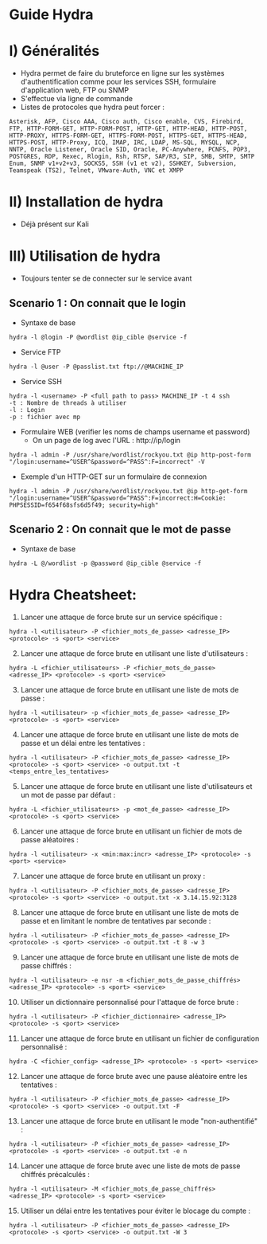 # Guide Hydra

# I) Généralités
* Hydra permet de faire du bruteforce en ligne sur les systèmes d'authentification comme pour les services SSH, formulaire d'application web, FTP ou SNMP
* S'effectue via ligne de commande 
* Listes de protocoles que hydra peut forcer : 
```
Asterisk, AFP, Cisco AAA, Cisco auth, Cisco enable, CVS, Firebird, FTP, HTTP-FORM-GET, HTTP-FORM-POST, HTTP-GET, HTTP-HEAD, HTTP-POST, HTTP-PROXY, HTTPS-FORM-GET, HTTPS-FORM-POST, HTTPS-GET, HTTPS-HEAD, HTTPS-POST, HTTP-Proxy, ICQ, IMAP, IRC, LDAP, MS-SQL, MYSQL, NCP, NNTP, Oracle Listener, Oracle SID, Oracle, PC-Anywhere, PCNFS, POP3, POSTGRES, RDP, Rexec, Rlogin, Rsh, RTSP, SAP/R3, SIP, SMB, SMTP, SMTP Enum, SNMP v1+v2+v3, SOCKS5, SSH (v1 et v2), SSHKEY, Subversion, Teamspeak (TS2), Telnet, VMware-Auth, VNC et XMPP
```

# II) Installation de hydra
* Déjà présent sur Kali


# III) Utilisation de hydra
* Toujours tenter se de connecter sur le service avant 

## Scenario 1 : On connait que le login
* Syntaxe de base 
```
hydra -l @login -P @wordlist @ip_cible @service -f
```
* Service FTP
```
hydra -l @user -P @passlist.txt ftp://@MACHINE_IP
```
* Service SSH
```
﻿hydra -l <username> -P <full path to pass> MACHINE_IP -t 4 ssh
﻿-t : Nombre de threads à utiliser
﻿-l : Login
﻿-p : fichier avec mp
```
* Formulaire WEB (verifier les noms de champs username et password)
	* On un page de log avec l'URL : http://ip/login
```
hydra -l admin -P /usr/share/wordlist/rockyou.txt @ip http-post-form "/login:username=^USER^&password=^PASS^:F=incorrect" -V
```

* Exemple d'un HTTP-GET sur un formulaire de connexion
```
hydra -l admin -P /usr/share/wordlist/rockyou.txt @ip http-get-form "/login:username=^USER^&password=^PASS^:F=incorrect:H=Cookie: PHPSESSID=f654f68sfs6d5f49; security=high"
```
## Scenario 2 : On connait que le mot de passe
* Syntaxe de base 
```
hydra -L @/wordlist -p @password @ip_cible @service -f
```

# Hydra Cheatsheet:

1. Lancer une attaque de force brute sur un service spécifique :
```
hydra -l <utilisateur> -P <fichier_mots_de_passe> <adresse_IP> <protocole> -s <port> <service>
```

2. Lancer une attaque de force brute en utilisant une liste d'utilisateurs :
```
hydra -L <fichier_utilisateurs> -P <fichier_mots_de_passe> <adresse_IP> <protocole> -s <port> <service>
```
3. Lancer une attaque de force brute en utilisant une liste de mots de passe :
```
hydra -l <utilisateur> -p <fichier_mots_de_passe> <adresse_IP> <protocole> -s <port> <service>
```
4. Lancer une attaque de force brute en utilisant une liste de mots de passe et un délai entre les tentatives :
```
hydra -l <utilisateur> -P <fichier_mots_de_passe> <adresse_IP> <protocole> -s <port> <service> -o output.txt -t <temps_entre_les_tentatives>
```
5. Lancer une attaque de force brute en utilisant une liste d'utilisateurs et un mot de passe par défaut :
```
hydra -L <fichier_utilisateurs> -p <mot_de_passe> <adresse_IP> <protocole> -s <port> <service>
```
6. Lancer une attaque de force brute en utilisant un fichier de mots de passe aléatoires :
```
hydra -l <utilisateur> -x <min:max:incr> <adresse_IP> <protocole> -s <port> <service>
```
7. Lancer une attaque de force brute en utilisant un proxy :
```
hydra -l <utilisateur> -P <fichier_mots_de_passe> <adresse_IP> <protocole> -s <port> <service> -o output.txt -x 3.14.15.92:3128
```
8. Lancer une attaque de force brute en utilisant une liste de mots de passe et en limitant le nombre de tentatives par seconde :
```
hydra -l <utilisateur> -P <fichier_mots_de_passe> <adresse_IP> <protocole> -s <port> <service> -o output.txt -t 8 -w 3
```
9. Lancer une attaque de force brute en utilisant une liste de mots de passe chiffrés :
```
hydra -l <utilisateur> -e nsr -m <fichier_mots_de_passe_chiffrés> <adresse_IP> <protocole> -s <port> <service>
```
10. Utiliser un dictionnaire personnalisé pour l'attaque de force brute :
```
hydra -l <utilisateur> -P <fichier_dictionnaire> <adresse_IP> <protocole> -s <port> <service>
```
11. Lancer une attaque de force brute en utilisant un fichier de configuration personnalisé :
```
hydra -C <fichier_config> <adresse_IP> <protocole> -s <port> <service>
```
12. Lancer une attaque de force brute avec une pause aléatoire entre les tentatives :
```
hydra -l <utilisateur> -P <fichier_mots_de_passe> <adresse_IP> <protocole> -s <port> <service> -o output.txt -F
```
13. Lancer une attaque de force brute en utilisant le mode "non-authentifié" :
```
hydra -l <utilisateur> -P <fichier_mots_de_passe> <adresse_IP> <protocole> -s <port> <service> -o output.txt -e n
```
14. Lancer une attaque de force brute avec une liste de mots de passe chiffrés précalculés :
```
hydra -l <utilisateur> -M <fichier_mots_de_passe_chiffrés> <adresse_IP> <protocole> -s <port> <service>
```
15. Utiliser un délai entre les tentatives pour éviter le blocage du compte :
```
hydra -l <utilisateur> -P <fichier_mots_de_passe> <adresse_IP> <protocole> -s <port> <service> -o output.txt -W 3
```
